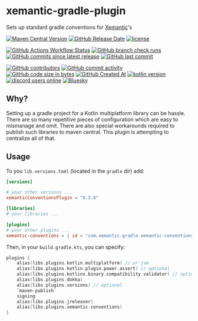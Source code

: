 # xemantic-gradle-plugin
Sets up standard gradle conventions for [Xemantic](https://github.com/xemantic)'s 

[<img alt="Maven Central Version" src="https://img.shields.io/maven-central/v/com.xemantic.gradle/xemantic-conventions">](https://central.sonatype.com/namespace/com.xemantic.gradle)
[<img alt="GitHub Release Date" src="https://img.shields.io/github/release-date/xemantic/xemantic-conventions">](https://github.com/xemantic/xemantic-conventions/releases)
[<img alt="license" src="https://img.shields.io/github/license/xemantic/xemantic-conventions?color=blue">](https://github.com/xemantic/xemantic-conventions/blob/main/LICENSE)

[<img alt="GitHub Actions Workflow Status" src="https://img.shields.io/github/actions/workflow/status/xemantic/xemantic-conventions/build-main.yml">](https://github.com/xemantic/xemantic-conventions/actions/workflows/build-main.yml)
[<img alt="GitHub branch check runs" src="https://img.shields.io/github/check-runs/xemantic/xemantic-conventions/main">](https://github.com/xemantic/xemantic-conventions/actions/workflows/build-main.yml)
[<img alt="GitHub commits since latest release" src="https://img.shields.io/github/commits-since/xemantic/xemantic-conventions/latest">](https://github.com/xemantic/xemantic-conventions/commits/main/)
[<img alt="GitHub last commit" src="https://img.shields.io/github/last-commit/xemantic/xemantic-conventions">](https://github.com/xemantic/xemantic-conventions/commits/main/)

[<img alt="GitHub contributors" src="https://img.shields.io/github/contributors/xemantic/xemantic-conventions">](https://github.com/xemantic/xemantic-conventions/graphs/contributors)
[<img alt="GitHub commit activity" src="https://img.shields.io/github/commit-activity/t/xemantic/xemantic-conventions">](https://github.com/xemantic/xemantic-conventions/commits/main/)
[<img alt="GitHub code size in bytes" src="https://img.shields.io/github/languages/code-size/xemantic/xemantic-conventions">]()
[<img alt="GitHub Created At" src="https://img.shields.io/github/created-at/xemantic/xemantic-conventions">](https://github.com/xemantic/xemantic-conventions/commits)
[<img alt="kotlin version" src="https://img.shields.io/badge/dynamic/toml?url=https%3A%2F%2Fraw.githubusercontent.com%2Fxemantic%2Fxemantic-conventions%2Fmain%2Fgradle%2Flibs.versions.toml&query=versions.kotlin&label=kotlin">](https://kotlinlang.org/docs/releases.html)
[<img alt="discord users online" src="https://img.shields.io/discord/811561179280965673">](https://discord.gg/vQktqqN2Vn)
[![Bluesky](https://img.shields.io/badge/Bluesky-0285FF?logo=bluesky&logoColor=fff)](https://bsky.app/profile/xemantic.com)

## Why?

Setting up a gradle project for a Kotlin multiplatform library can be hassle. There are so many repetitive pieces of configuration which are easy to mismanage and omit. There are also special workarounds required to publish such libraries to maven central. This plugin is attempting to centralize all of that.

## Usage

To you `lib.versions.toml` (located in the `gradle` dir) add:

```toml
[versions]

# your other versions ...
xemanticConventionsPlugin = "0.3.0"

[libraries]
# your libraries ...

[plugins]
# your other plugins ...
xemantic-conventions = { id = "com.xemantic.gradle.xemantic-conventions", version.ref = "xemanticConventionsPlugin" }

```

Then, in your `build.gradle.kts`, you can specify:

```kotlin
plugins {
    alias(libs.plugins.kotlin.multiplatform) // or jvm
    alias(libs.plugins.kotlin.plugin.power.assert) // optional
    alias(libs.plugins.kotlinx.binary.compatibility.validator) // optional
    alias(libs.plugins.dokka)
    alias(libs.plugins.versions) // optional
    `maven-publish`
    signing
    alias(libs.plugins.jreleaser)
    alias(libs.plugins.xemantic.conventions)
}
```
